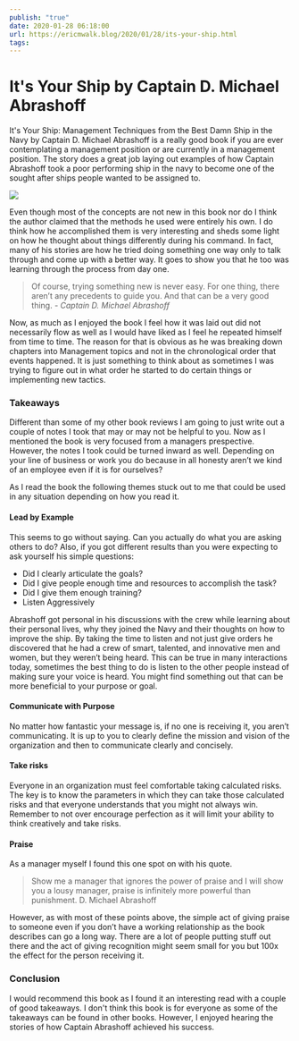 ```yaml
---
publish: "true"
date: 2020-01-28 06:18:00
url: https://ericmwalk.blog/2020/01/28/its-your-ship.html
tags: 
---
```


# It's Your Ship by Captain D. Michael Abrashoff


It's Your Ship: Management Techniques from the Best Damn Ship in the Navy by Captain D. Michael Abrashoff is a really good book if you are ever contemplating a management position or are currently in a management position. The story does a great job laying out examples of how Captain Abrashoff took a poor performing ship in the navy to become one of the sought after ships people wanted to be assigned to.

[![](https://ericmwalk.blog/uploads/2021/3afb243583.jpg)](https://www.amazon.com/Its-Your-Ship-Management-Techniques-ebook/dp/B001HPW9R4/)

Even though most of the concepts are not new in this book nor do I think the author claimed that the methods he used were entirely his own. I do think how he accomplished them is very interesting and sheds some light on how he thought about things differently during his command. In fact, many of his stories are how he tried doing something one way only to talk through and come up with a better way. It goes to show you that he too was learning through the process from day one.

>Of course, trying something new is never easy. For one thing, there aren’t any precedents to guide you. And that can be a very good thing.
>*- Captain D. Michael Abrashoff*

Now, as much as I enjoyed the book I feel how it was laid out did not necessarily flow as well as I would have liked as I feel he repeated himself from time to time. The reason for that is obvious as he was breaking down chapters into Management topics and not in the chronological order that events happened. It is just something to think about as sometimes I was trying to figure out in what order he started to do certain things or implementing new tactics.

### Takeaways

Different than some of my other book reviews I am going to just write out a couple of notes I took that may or may not be helpful to you. Now as I mentioned the book is very focused from a managers prespective. However, the notes I took could be turned inward as well. Depending on your line of business or work you do because in all honesty aren’t we kind of an employee even if it is for ourselves?

As I read the book the following themes stuck out to me that could be used in any situation depending on how you read it.

#### Lead by Example
This seems to go without saying. Can you actually do what you are asking others to do? Also, if you got different results than you were expecting to ask yourself his simple questions:
* Did I clearly articulate the goals?
* Did I give people enough time and resources to accomplish the task?
* Did I give them enough training?
* Listen Aggressively

Abrashoff got personal in his discussions with the crew while learning about their personal lives, why they joined the Navy and their thoughts on how to improve the ship. By taking the time to listen and not just give orders he discovered that he had a crew of smart, talented, and innovative men and women, but they weren’t being heard. This can be true in many interactions today, sometimes the best thing to do is listen to the other people instead of making sure your voice is heard. You might find something out that can be more beneficial to your purpose or goal.

#### Communicate with Purpose
No matter how fantastic your message is, if no one is receiving it, you aren’t communicating. It is up to you to clearly define the mission and vision of the organization and then to communicate clearly and concisely.

#### Take risks
Everyone in an organization must feel comfortable taking calculated risks. The key is to know the parameters in which they can take those calculated risks and that everyone understands that you might not always win. Remember to not over encourage perfection as it will limit your ability to think creatively and take risks.

#### Praise
As a manager myself I found this one spot on with his quote.

> Show me a manager that ignores the power of praise and I will show you a lousy manager, praise is infinitely more powerful than punishment.
> D. Michael Abrashoff
 
However, as with most of these points above, the simple act of giving praise to someone even if you don’t have a working relationship as the book describes can go a long way. There are a lot of people putting stuff out there and the act of giving recognition might seem small for you but 100x the effect for the person receiving it.

### Conclusion
I would recommend this book as I found it an interesting read with a couple of good takeaways.  I don't think this book is for everyone as some of the takeaways can be found in other books. However, I enjoyed hearing the stories of how Captain Abrashoff achieved his success.

